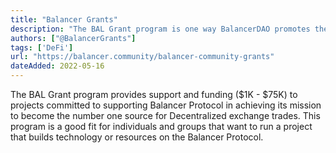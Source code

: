 ```yaml
---
title: "Balancer Grants"
description: "The BAL Grant program is one way BalancerDAO promotes the development of the Balancer Protocol and Ecosystem"
authors: ["@BalancerGrants"]
tags: ['DeFi']
url: "https://balancer.community/balancer-community-grants"
dateAdded: 2022-05-16
---
```


The BAL Grant program provides support and funding ($1K - $75K) to projects committed to supporting Balancer Protocol in achieving its mission to become the number one source for Decentralized exchange trades. This program is a good fit for individuals and groups that want to run a project that builds technology or resources on the Balancer Protocol. 